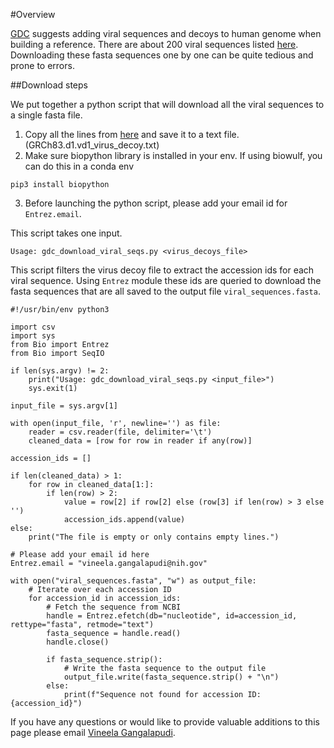 #Overview

[GDC](https://portal.gdc.cancer.gov/) suggests adding viral sequences and decoys to human genome when building a reference. There are about 200 viral sequences listed [here](https://gdc.cancer.gov/system/files/public/file/GRCh83.d1.vd1_virus_decoy.txt). Downloading these fasta sequences one by one can be quite tedious and prone to errors. 

##Download steps

We put together a python script that will download all the viral sequences to a single fasta file.

1. Copy all the lines from [here](https://gdc.cancer.gov/system/files/public/file/GRCh83.d1.vd1_virus_decoy.txt) and save it to a text file.(GRCh83.d1.vd1_virus_decoy.txt)
2. Make sure biopython library is installed in your env. If using biowulf, you can do this in a conda env
```
pip3 install biopython
```
3. Before launching the python script, please add your email id for `Entrez.email`. 

This script takes one input.

```
Usage: gdc_download_viral_seqs.py <virus_decoys_file>
```

This script filters the virus decoy file to extract the accession ids for each viral sequence. Using `Entrez` module these ids are queried to download the fasta sequences that are all saved to the output file `viral_sequences.fasta`.

```
#!/usr/bin/env python3

import csv
import sys
from Bio import Entrez
from Bio import SeqIO

if len(sys.argv) != 2:
    print("Usage: gdc_download_viral_seqs.py <input_file>")
    sys.exit(1)

input_file = sys.argv[1]

with open(input_file, 'r', newline='') as file:
    reader = csv.reader(file, delimiter='\t')
    cleaned_data = [row for row in reader if any(row)]

accession_ids = []

if len(cleaned_data) > 1:
    for row in cleaned_data[1:]:
        if len(row) > 2:
            value = row[2] if row[2] else (row[3] if len(row) > 3 else '')
            accession_ids.append(value)
else:
    print("The file is empty or only contains empty lines.")

# Please add your email id here
Entrez.email = "vineela.gangalapudi@nih.gov"

with open("viral_sequences.fasta", "w") as output_file:
    # Iterate over each accession ID
    for accession_id in accession_ids:
        # Fetch the sequence from NCBI
        handle = Entrez.efetch(db="nucleotide", id=accession_id, rettype="fasta", retmode="text")
        fasta_sequence = handle.read()
        handle.close()

       	if fasta_sequence.strip():
            # Write the fasta sequence to the output file
            output_file.write(fasta_sequence.strip() + "\n")
        else:
            print(f"Sequence not found for accession ID: {accession_id}")

```

If you have any questions or would like to provide valuable additions to this page please email [Vineela Gangalapudi](mailto:vineela.gangalapudi@nih.gov).